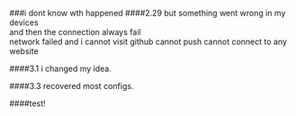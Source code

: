 ###i dont know wth happened
####2.29
but something went wrong in my devices  
and then the connection always fail  
network failed and i cannot visit github cannot push cannot connect to any website

####3.1
i changed my idea.

####3.3
recovered most configs.  

####test!